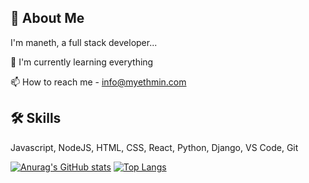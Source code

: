 
## 🚀 About Me
I'm maneth, a full stack developer...

🧠 I'm currently learning everything

📫 How to reach me - info@myethmin.com

## 🛠 Skills
Javascript, NodeJS, HTML, CSS, React, Python, Django, VS Code, Git

[![Anurag's GitHub stats](https://github-readme-stats.vercel.app/api?username=manethyethmin&show_icons=true&theme=dark)](https://github.com/anuraghazra/github-readme-stats) [![Top Langs](https://github-readme-stats.vercel.app/api/top-langs/?username=manethyethmin&show_icons=true&theme=dark)](https://github.com/anuraghazra/github-readme-stats)


